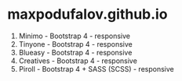 # maxpodufalov.github.io

1. Minimo - Bootstrap 4 - responsive
2. Tinyone - Bootstrap 4 - responsive
3. Blueasy - Bootstrap 4 - responsive 
4. Creatives - Bootstrap 4 - responsive
5. Piroll - Bootstrap 4 + SASS (SCSS) - responsive
